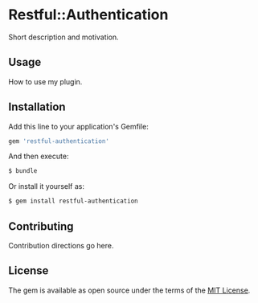 # Restful::Authentication
Short description and motivation.

## Usage
How to use my plugin.

## Installation
Add this line to your application's Gemfile:

```ruby
gem 'restful-authentication'
```

And then execute:
```bash
$ bundle
```

Or install it yourself as:
```bash
$ gem install restful-authentication
```

## Contributing
Contribution directions go here.

## License
The gem is available as open source under the terms of the [MIT License](http://opensource.org/licenses/MIT).
